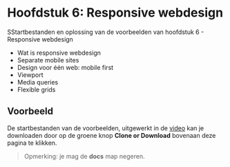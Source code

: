 # Hoofdstuk 6: Responsive webdesign
SStartbestanden en oplossing van de voorbeelden van hoofdstuk 6 - Responsive webdesign

- Wat is responsive webdesign
- Separate mobile sites
- Design voor één web: mobile first
- Viewport
- Media queries
- Flexible grids

## Voorbeeld
De startbestanden van de voorbeelden, uitgewerkt in de [video](https://www.youtube.com/watch?v=XnMkDDkT8Nk&list=PLgKzo3JzWykOLMgCZyQP47m56D5anBHC5) kan je downloaden door op de groene knop **Clone or Download** bovenaan deze pagina te klikken. 
> Opmerking: je mag de **docs** map negeren.

